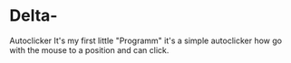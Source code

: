 # Delta-
Autoclicker 
It's my first little "Programm" it's a simple autoclicker how go with the mouse to a position and can click. 
